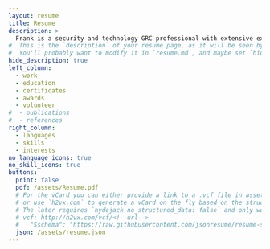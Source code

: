 ```yaml
---
layout: resume
title: Resume
description: >
  Frank is a security and technology GRC professional with extensive experience in risk and exception management, threat modeling, M&A activities, 2nd line of defense effective challenge, and security governance. Frank presently serves as a Business Information Security Officer (BISO) aligned at BMO Financial Group where he bridges the Cyber Security organization with Operations teams and executives. 
#  This is the `description` of your resume page, as it will be seen by search engines.
#  You'll probably want to modify it in `resume.md`, and maybe set `hide_description` to `true` in the front matter.
hide_description: true
left_column:
  - work
  - education
  - certificates
  - awards
  - volunteer
#  - publications
#  - references
right_column:
  - languages
  - skills
  - interests
no_language_icons: true
no_skill_icons: true
buttons:
  print: false
  pdf: /assets/Resume.pdf
  # For the vCard you can either provide a link to a .vcf file in assets (see `pdf` above),
  # or use `h2vx.com` to generate a vCard on the fly based on the structured data of the resume page.
  # The later requires `hydejack.no_structured_data: false` and only works once the site is deployed to a public URL.
  # vcf: http://h2vx.com/vcf/<!--url-->
  #   "$schema": "https://raw.githubusercontent.com/jsonresume/resume-schema/v1.0.0/schema.json",
  json: /assets/resume.json
---
```

